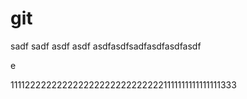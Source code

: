# git

sadf
sadf
asdf
asdf
asdfasdfsadfasdfasdfasdf

e








1111222222222222222222222222221111111111111111333
